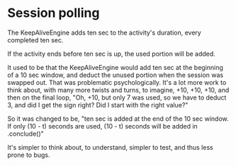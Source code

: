 # Session polling

The KeepAliveEngine adds ten sec to the activity's duration, every completed ten sec.

If the activity ends before ten sec is up, the used portion will be added.

It used to be that the KeepAliveEngine would add ten sec at the beginning of a 10 sec window, and deduct the unused portion when the session was swapped out. That was problematic psychologically. It's a lot more work to think about, with many more twists and turns, to imagine, +10, +10, +10, and then on the final loop, "Oh, +10, but only 7 was used, so we have to deduct 3, and did I get the sign right? Did I start with the right value?"

So it was changed to be, "ten sec is added at the end of the 10 sec window. If only (10 - t) seconds are used, (10 - t) seconds will be added in .conclude()"

It's simpler to think about, to understand, simpler to test, and thus less prone to bugs.
